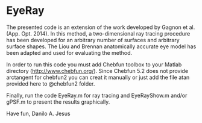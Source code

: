 # EyeRay

The presented code is an extension of the work developed by Gagnon et al. (App. Opt. 2014). In this method, a two-dimensional ray tracing procedure has been developed for an arbitrary number of surfaces and arbitrary surface shapes. The Liou and Brennan anatomically accurate eye model has been adapted and used for evaluating the method.

In order to run this code you must add Chebfun toolbox to your Matlab directory (http://www.chebfun.org/). Since Chebfun 5.2 does not provide arctangent for chebfun2 you can creat it manually or just add the file atan provided here to @chebfun2 folder.

Finally, run the code EyeRay.m for ray tracing and EyeRayShow.m and/or gPSF.m to present the results graphically.

Have fun,
Danilo A. Jesus
